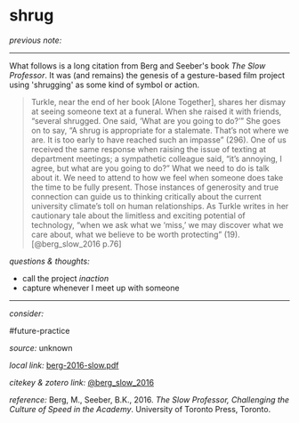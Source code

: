 # shrug

_previous note:_ 

---

What follows is a long citation from Berg and Seeber's book _The Slow Professor_. It was (and remains) the genesis of a gesture-based film project using 'shrugging' as some kind of symbol or action.

>Turkle, near the end of her book [Alone Together], shares her dismay at seeing someone text at a funeral. When she raised it with friends, “several shrugged. One said, ‘What are you going to do?’” She goes on to say, “A shrug is appropriate for a stalemate. That’s not where we are. It is too early to have reached such an impasse” (296). One of us received the same response when raising the issue of texting at department meetings; a sympathetic colleague said, “it’s annoying, I agree, but what are you going to do?” What we need to do is talk about it. We need to attend to how we feel when someone does take the time to be fully present. Those instances of generosity and true connection can guide us to thinking critically about the current university climate’s toll on human relationships. As Turkle writes in her cautionary tale about the limitless and exciting potential of technology, “when we ask what we ‘miss,’ we may discover what we care about, what we believe to be worth protecting” (19).[@berg_slow_2016 p.76]


_questions & thoughts:_

- call the project _inaction_
- capture whenever I meet up with someone

--- 

_consider:_

#future-practice 


_source:_ unknown

_local link:_ [berg-2016-slow.pdf](hook://file/nWu51rabO?p=RHJvcGJveC9iaWJsaW9ncmFwaHkgcGRmcw==&n=berg-2016-slow.pdf)

_citekey & zotero link:_ [@berg_slow_2016](zotero://select/items/1_ID38GYCD)


_reference:_ Berg, M., Seeber, B.K., 2016. _The Slow Professor, Challenging the Culture of Speed in the Academy_. University of Toronto Press, Toronto.


